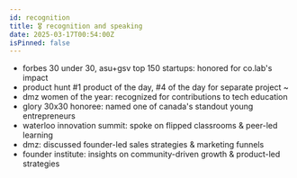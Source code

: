 ```yaml
---
id: recognition
title: 🎖️ recognition and speaking
date: 2025-03-17T00:54:00Z
isPinned: false
---
```


- forbes 30 under 30, asu+gsv top 150 startups: honored for co.lab's impact
- product hunt #1 product of the day, #4 of the day for separate project ~ 
- dmz women of the year: recognized for contributions to tech education
- glory 30x30 honoree: named one of canada's standout young entrepreneurs
- waterloo innovation summit: spoke on flipped classrooms & peer-led learning
- dmz: discussed founder-led sales strategies & marketing funnels
- founder institute: insights on community-driven growth & product-led strategies
